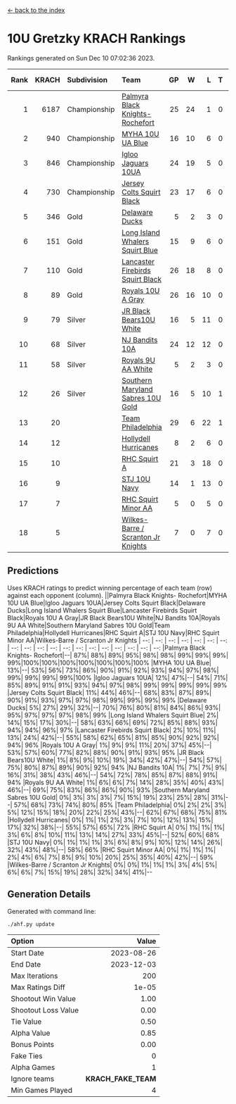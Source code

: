 [<- back to the index](readme.md)
# 10U Gretzky KRACH Rankings
Rankings generated on Sun Dec 10 07:02:36 2023.

Rank|KRACH|Subdivision|Team|GP|W|L|T|OTW|OTL|SoS|Exp Wins|Win Diff
---:|---:|:---|:---|---:|---:|---:|---:|---:|---:|---:|---:|---:
1|6187|Championship|[Palmyra Black Knights- Rochefort](https://gamesheetstats.com/seasons/3659/teams/140260/schedule)|25|24|1|0|0|1|305|24.8|-0.0
2|940|Championship|[MYHA 10U UA Blue](https://gamesheetstats.com/seasons/3659/teams/140258/schedule)|16|10|6|0|0|0|1714|10.8|-0.0
3|846|Championship|[Igloo Jaguars 10UA](https://gamesheetstats.com/seasons/3659/teams/140253/schedule)|24|19|5|0|0|1|508|19.8|-0.0
4|730|Championship|[Jersey Colts Squirt Black](https://gamesheetstats.com/seasons/3659/teams/140254/schedule)|23|17|6|0|1|0|772|17.8|-0.0
5|346|Gold|[Delaware Ducks](https://gamesheetstats.com/seasons/3659/teams/140218/schedule)|5|2|3|0|0|0|3116|2.8|-0.0
6|151|Gold|[Long Island Whalers Squirt Blue](https://gamesheetstats.com/seasons/3659/teams/140257/schedule)|15|9|6|0|0|0|900|9.9|0.0
7|110|Gold|[Lancaster Firebirds Squirt Black](https://gamesheetstats.com/seasons/3659/teams/140256/schedule)|26|18|8|0|2|1|338|18.9|0.0
8|89|Gold|[Royals 10U A Gray](https://gamesheetstats.com/seasons/3659/teams/140262/schedule)|26|16|10|0|1|1|382|16.9|0.0
9|79|Silver|[JR Black Bears10U White](https://gamesheetstats.com/seasons/3659/teams/140255/schedule)|16|5|11|0|1|1|1371|5.9|0.0
10|68|Silver|[NJ Bandits 10A](https://gamesheetstats.com/seasons/3659/teams/140259/schedule)|24|12|12|0|0|1|243|12.9|0.0
11|58|Silver|[Royals 9U AA White](https://gamesheetstats.com/seasons/3659/teams/140225/schedule)|5|2|3|0|0|0|269|2.9|0.0
12|26|Silver|[Southern Maryland Sabres 10U Gold](https://gamesheetstats.com/seasons/3659/teams/140263/schedule)|16|5|10|1|2|0|147|6.4|0.0
13|20||[Team Philadelphia](https://gamesheetstats.com/seasons/3659/teams/140265/schedule)|29|6|22|1|0|2|823|7.4|0.0
14|12||[Hollydell Hurricanes](https://gamesheetstats.com/seasons/3659/teams/140220/schedule)|8|2|6|0|0|0|215|2.9|0.0
15|10||[RHC Squirt A](https://gamesheetstats.com/seasons/3659/teams/140261/schedule)|21|3|18|0|1|0|203|3.9|0.0
16|9||[STJ 10U Navy](https://gamesheetstats.com/seasons/3659/teams/140264/schedule)|14|1|13|0|0|0|1398|1.9|0.0
17|7||[RHC Squirt Minor AA](https://gamesheetstats.com/seasons/3659/teams/140224/schedule)|5|0|5|0|0|0|298|0.9|0.0
18|5||[Wilkes-Barre / Scranton Jr Knights](https://gamesheetstats.com/seasons/3659/teams/140228/schedule)|7|0|7|0|0|0|1599|0.9|0.0

## Predictions
Uses KRACH ratings to predict winning percentage of each team (row) against each opponent (column).
||Palmyra Black Knights- Rochefort|MYHA 10U UA Blue|Igloo Jaguars 10UA|Jersey Colts Squirt Black|Delaware Ducks|Long Island Whalers Squirt Blue|Lancaster Firebirds Squirt Black|Royals 10U A Gray|JR Black Bears10U White|NJ Bandits 10A|Royals 9U AA White|Southern Maryland Sabres 10U Gold|Team Philadelphia|Hollydell Hurricanes|RHC Squirt A|STJ 10U Navy|RHC Squirt Minor AA|Wilkes-Barre / Scranton Jr Knights
| --: | --: | --: | --: | --: | --: | --: | --: | --: | --: | --: | --: | --: | --: | --: | --: | --: | --: | --: 
|Palmyra Black Knights- Rochefort|--| 87%| 88%| 89%| 95%| 98%| 98%| 99%| 99%| 99%| 99%|100%|100%|100%|100%|100%|100%|100%
|MYHA 10U UA Blue| 13%|--| 53%| 56%| 73%| 86%| 90%| 91%| 92%| 93%| 94%| 97%| 98%| 99%| 99%| 99%| 99%|100%
|Igloo Jaguars 10UA| 12%| 47%|--| 54%| 71%| 85%| 89%| 91%| 91%| 93%| 94%| 97%| 98%| 99%| 99%| 99%| 99%| 99%
|Jersey Colts Squirt Black| 11%| 44%| 46%|--| 68%| 83%| 87%| 89%| 90%| 91%| 93%| 97%| 97%| 98%| 99%| 99%| 99%| 99%
|Delaware Ducks|  5%| 27%| 29%| 32%|--| 70%| 76%| 80%| 81%| 84%| 86%| 93%| 95%| 97%| 97%| 97%| 98%| 99%
|Long Island Whalers Squirt Blue|  2%| 14%| 15%| 17%| 30%|--| 58%| 63%| 66%| 69%| 72%| 85%| 88%| 93%| 94%| 94%| 96%| 97%
|Lancaster Firebirds Squirt Black|  2%| 10%| 11%| 13%| 24%| 42%|--| 55%| 58%| 62%| 65%| 81%| 85%| 90%| 92%| 92%| 94%| 96%
|Royals 10U A Gray|  1%|  9%|  9%| 11%| 20%| 37%| 45%|--| 53%| 57%| 60%| 77%| 82%| 88%| 90%| 91%| 93%| 95%
|JR Black Bears10U White|  1%|  8%|  9%| 10%| 19%| 34%| 42%| 47%|--| 54%| 57%| 75%| 80%| 87%| 89%| 90%| 92%| 94%
|NJ Bandits 10A|  1%|  7%|  7%|  9%| 16%| 31%| 38%| 43%| 46%|--| 54%| 72%| 78%| 85%| 87%| 88%| 91%| 94%
|Royals 9U AA White|  1%|  6%|  6%|  7%| 14%| 28%| 35%| 40%| 43%| 46%|--| 69%| 75%| 83%| 86%| 86%| 90%| 93%
|Southern Maryland Sabres 10U Gold|  0%|  3%|  3%|  3%|  7%| 15%| 19%| 23%| 25%| 28%| 31%|--| 57%| 68%| 73%| 74%| 80%| 85%
|Team Philadelphia|  0%|  2%|  2%|  3%|  5%| 12%| 15%| 18%| 20%| 22%| 25%| 43%|--| 62%| 67%| 68%| 75%| 81%
|Hollydell Hurricanes|  0%|  1%|  1%|  2%|  3%|  7%| 10%| 12%| 13%| 15%| 17%| 32%| 38%|--| 55%| 57%| 65%| 72%
|RHC Squirt A|  0%|  1%|  1%|  1%|  3%|  6%|  8%| 10%| 11%| 13%| 14%| 27%| 33%| 45%|--| 52%| 60%| 68%
|STJ 10U Navy|  0%|  1%|  1%|  1%|  3%|  6%|  8%|  9%| 10%| 12%| 14%| 26%| 32%| 43%| 48%|--| 58%| 66%
|RHC Squirt Minor AA|  0%|  1%|  1%|  1%|  2%|  4%|  6%|  7%|  8%|  9%| 10%| 20%| 25%| 35%| 40%| 42%|--| 59%
|Wilkes-Barre / Scranton Jr Knights|  0%|  0%|  1%|  1%|  1%|  3%|  4%|  5%|  6%|  6%|  7%| 15%| 19%| 28%| 32%| 34%| 41%|--

## Generation Details

Generated with command line:
```
./ahf.py update
```

| Option | Value |
| :----- | ----: |
| Start Date | 2023-08-26 |
| End Date | 2023-12-03 |
| Max Iterations | 200 |
| Max Ratings Diff | 1e-05 |
| Shootout Win Value | 1.00 |
| Shootout Loss Value | 0.00 |
| Tie Value | 0.50 |
| Alpha Value | 0.85 |
| Bonus Points | 0.00 |
| Fake Ties | 0 |
| Alpha Games | 1 |
| Ignore teams | __KRACH_FAKE_TEAM__ |
| Min Games Played | 4 |


